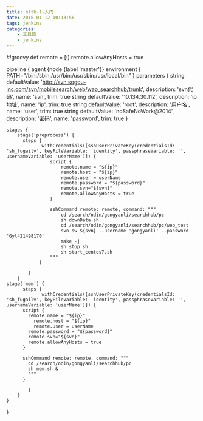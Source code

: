 ```yaml
---
title: nltk-1-入门
date: 2018-01-12 10:13:56
tags: jenkins 
categories:
    - 工具篇
    - jenkins
---
```


#!groovy
def remote = [:]
remote.allowAnyHosts = true

pipeline {
    agent {node {label 'master'}}
    environment {
        PATH="/bin:/sbin:/usr/bin:/usr/sbin:/usr/local/bin"
    }
    parameters {
      string defaultValue: 'http://svn.sogou-inc.com/svn/mobilesearch/web/wap_searchhub/trunk', description: 'svn代码', name: 'svn', trim: true
      string defaultValue: '10.134.30.112', description: 'ip地址', name: 'ip', trim: true
      string defaultValue: 'root', description: '用户名', name: 'user', trim: true
      string defaultValue: 'noSafeNoWork@2014', description: '密码', name: 'password', trim: true
    }
    
    stages {
		stage('preprocess') {
          steps {
                 withCredentials([sshUserPrivateKey(credentialsId: 'sh_fugailv', keyFileVariable: 'identity', passphraseVariable: '', usernameVariable: 'userName')]) {
					script {
						remote.name = "${ip}"
					    remote.host = "${ip}"
					    remote.user = userName
						remote.password = "${password}"
						remote.svn="${svn}"
						remote.allowAnyHosts = true
					}
					
					sshCommand remote: remote, command: """
						cd /search/odin/gongyanli/searchhub/pc
						sh downData.sh
						cd /search/odin/gongyanli/searchhub/pc/web_test
						svn sw ${svn} --username 'gongyanli' --password 'Gyl421498170'
                        make -j
                        sh stop.sh
                        sh start_centos7.sh
    				"""
    			}
                
            }
        } 
    stage('mem') {
          steps {
                 withCredentials([sshUserPrivateKey(credentialsId: 'sh_fugailv', keyFileVariable: 'identity', passphraseVariable: '', usernameVariable: 'userName')]) {
          script {
            remote.name = "${ip}"
              remote.host = "${ip}"
              remote.user = userName
            remote.password = "${password}"
            remote.svn="${svn}"
            remote.allowAnyHosts = true
          }
          
          sshCommand remote: remote, command: """
            cd /search/odin/gongyanli/searchhub/pc
            sh mem.sh &
            """
          }
                
            }
        } 
    }
}